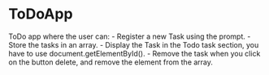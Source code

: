 # ToDoApp
 ToDo app where the user can:   - Register a new Task using the prompt.  - Store the tasks in an array.  - Display the Task in the Todo task section, you have to use document.getElementById().  - Remove the task when you click on the button delete, and remove the element from the array.
